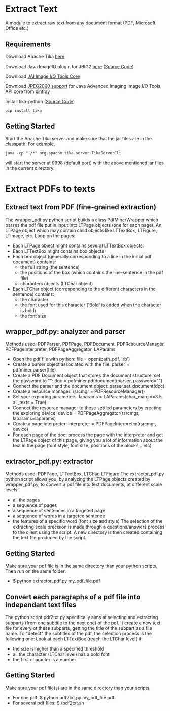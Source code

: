 # Extract Text
A module to extract raw text from any document format (PDF, Microsoft Office etc.)

## Requirements
Download Apache Tika [here](https://tika.apache.org/download.html "Download Link for Apache Tika")

Download Java ImageIO plugin for JBIG2 [here](http://search.maven.org/#search%7Cga%7C1%7Clevigo-jbig2-imageio) ([Source Code](https://github.com/levigo/jbig2-imageio/tree/levigo-jbig2-imageio-2.0))

Download [JAI Image I/O Tools Core](https://github.com/jai-imageio/jai-imageio-core/releases)

Download [JPEG2000 support](https://github.com/jai-imageio/jai-imageio-jpeg2000) for Java Advanced Imaging Image I/O Tools API core from [bintray](https://bintray.com/jai-imageio/maven/jai-imageio-jpeg2000#files/com/github/jai-imageio/jai-imageio-jpeg2000/1.3.0)

Install tika-python ([Source Code](https://github.com/chrismattmann/tika-python))

`pip install tika`

## Getting Started
Start the Apache Tika server and make sure that the jar files are in the classpath. For example,

`java -cp "./*" org.apache.tika.server.TikaServerCli`

will start the server at 9998 (default port) with the above mentioned jar files in the current directory.

# Extract PDFs to texts

## Extract text from PDF (fine-grained extraction)
The wrapper_pdf.py python script builds a class PdfMinerWrapper which parses the pdf file put in input into LTPage objects (one for each page). An LTPage object which may contain child objects like LTTextBox, LTFigure, LTImage, etc.
Loop on the pages: 
  * Each LTPage object might contains several LTTextBox objects: 
  * Each LTTextBox might contains box objects  
  * Each box object (generally corresponding to a line in the initial pdf document) contains: 
    * the full string (the sentence) 
    * the positions of the box (which contains the line-sentence in the pdf file) 
    * characters objects (LTChar object)
  * Each LTChar object (corresponding to the different characters in the sentence) contains:
    * the character
    * the font used for this character ('Bold' is added when the character is bold)
    * the font size

## wrapper_pdf.py: analyzer and parser
Methods used: PDFParser, PDFPage, PDFDocument, PDFResourceManager, PDFPageInterpreter, PDFPageAggregator, LAParams
 * Open the pdf file with python: 
      file = open(path_pdf, 'rb')
 * Create a parser object associated with the file: 
      parser = pdfminer.parser(file)  
 * Create a PDF Document object that stores the document structure, set the password to "": 
      doc = pdfminer.pdfdocument(parser, password="") 
 * Connect the parser and the document object:
      parser.set_document(doc)
 * Create a resource manager: 
      rsrcmgr = PDFResourceManager()
 * Set your exploring parameters: 
      laparams = LAParams(char_margin=3.5, all_texts = True)
 * Connect the resource manager to these settled parameters by creating the exploring device: 
      device = PDFPageAggregator(rsrcmgr, laparams=laparams)
 * Create a page interpreter:
      interpreter = PDFPageInterpreter(rsrcmgr, device)
 * For each page of the doc: process the page with the interpreter and get the LTPage object of this page, giving you a lot of information about the text in the page (font style, font size, positions of the blocks,...etc)

## extractor_pdf.py: extractor
Methods used: PDFPage, LTTextBox, LTChar, LTFigure
The extractor_pdf.py python script allows you, by analyzing the LTPage objects created by wrapper_pdf.py, to convert a pdf file into text documents, at different scale levels: 
 * all the pages 
 * a sequence of pages 
 * a sequence of sentences in a targeted page 
 * a sequence of words in a targeted sentence
 * the features of a specific word (font size and style) 
The selection of the extracting scale precision is made through a questions/answers process to the client using the script.
A new directory is then created containing the text file produced by the script.

## Getting Started
Make sure your pdf file is in the same directory than your python scripts. Then run on the same folder:
* $ python extractor_pdf.py my_pdf_file.pdf 

## Convert each paragraphs of a pdf file into independant text files
The python script pdf2txt.py specifically aims at selecting and extracting subparts (from one subtitle to the next one) of the pdf. It create a new text file for every ot these subparts, getting the title of the subpart as a file name. To "detect" the subtitles of the pdf, the selection process is the following one:
Look at each LTTextBox (reach the LTChar level) if:
* the size is higher than a specified threshold
* all the character (LTChar level) has a bold font
* the first character is a number

## Getting Started
Make sure your pdf file(s) are in the same directory than your scripts.
* For one pdf: $ python pdf2txt.py my_pdf_file.pdf
* For several pdf files: $./pdf2txt.sh
